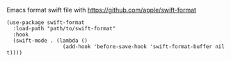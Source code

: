Emacs format swift file with https://github.com/apple/swift-format

```elisp
(use-package swift-format
  :load-path "path/to/swift-format"
  :hook
  (swift-mode . (lambda ()
                  (add-hook 'before-save-hook 'swift-format-buffer nil t))))
```

